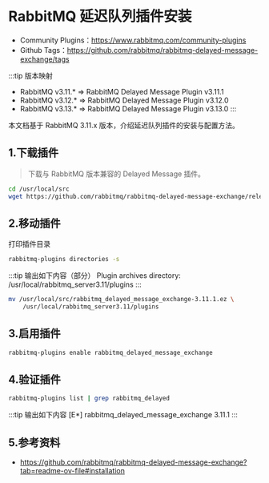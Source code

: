 # RabbitMQ 延迟队列插件安装

- Community Plugins：https://www.rabbitmq.com/community-plugins
- Github Tags：https://github.com/rabbitmq/rabbitmq-delayed-message-exchange/tags

:::tip 版本映射
- RabbitMQ v3.11.* => RabbitMQ Delayed Message Plugin v3.11.1
- RabbitMQ v3.12.* => RabbitMQ Delayed Message Plugin v3.12.0
- RabbitMQ v3.13.* => RabbitMQ Delayed Message Plugin v3.13.0
:::

本文档基于 RabbitMQ 3.11.x 版本，介绍延迟队列插件的安装与配置方法。

## 1.下载插件

> 下载与 RabbitMQ 版本兼容的 Delayed Message 插件。

```bash
cd /usr/local/src
wget https://github.com/rabbitmq/rabbitmq-delayed-message-exchange/releases/download/3.11.1/rabbitmq_delayed_message_exchange-3.11.1.ez
```

## 2.移动插件

打印插件目录
```bash
rabbitmq-plugins directories -s
```
:::tip 输出如下内容（部分）
Plugin archives directory: /usr/local/rabbitmq_server3.11/plugins
:::

```bash
mv /usr/local/src/rabbitmq_delayed_message_exchange-3.11.1.ez \
    /usr/local/rabbitmq_server3.11/plugins
```

## 3.启用插件

```bash
rabbitmq-plugins enable rabbitmq_delayed_message_exchange
```

## 4.验证插件

```bash
rabbitmq-plugins list | grep rabbitmq_delayed
```
:::tip 输出如下内容
[E*] rabbitmq_delayed_message_exchange 3.11.1
:::

## 5.参考资料

- https://github.com/rabbitmq/rabbitmq-delayed-message-exchange?tab=readme-ov-file#installation